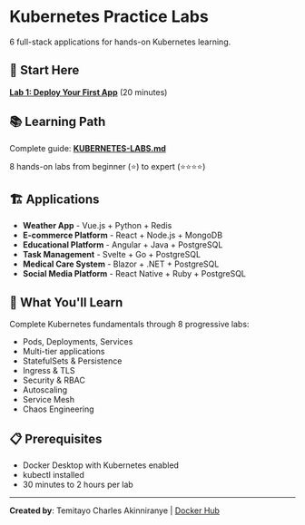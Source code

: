# Kubernetes Practice Labs

6 full-stack applications for hands-on Kubernetes learning.

## 🚀 Start Here

**[Lab 1: Deploy Your First App](labs/01-weather-basics.md)** (20 minutes)

## 📚 Learning Path

Complete guide: **[KUBERNETES-LABS.md](KUBERNETES-LABS.md)**

8 hands-on labs from beginner (⭐) to expert (⭐⭐⭐⭐)

## 🏗️ Applications

- **Weather App** - Vue.js + Python + Redis
- **E-commerce Platform** - React + Node.js + MongoDB
- **Educational Platform** - Angular + Java + PostgreSQL
- **Task Management** - Svelte + Go + PostgreSQL
- **Medical Care System** - Blazor + .NET + PostgreSQL
- **Social Media Platform** - React Native + Ruby + PostgreSQL

## 🎯 What You'll Learn

Complete Kubernetes fundamentals through 8 progressive labs:
- Pods, Deployments, Services
- Multi-tier applications
- StatefulSets & Persistence
- Ingress & TLS
- Security & RBAC
- Autoscaling
- Service Mesh
- Chaos Engineering

## 📋 Prerequisites

- Docker Desktop with Kubernetes enabled
- kubectl installed
- 30 minutes to 2 hours per lab

---

**Created by**: Temitayo Charles Akinniranye | [Docker Hub](https://hub.docker.com/u/temitayocharles)
